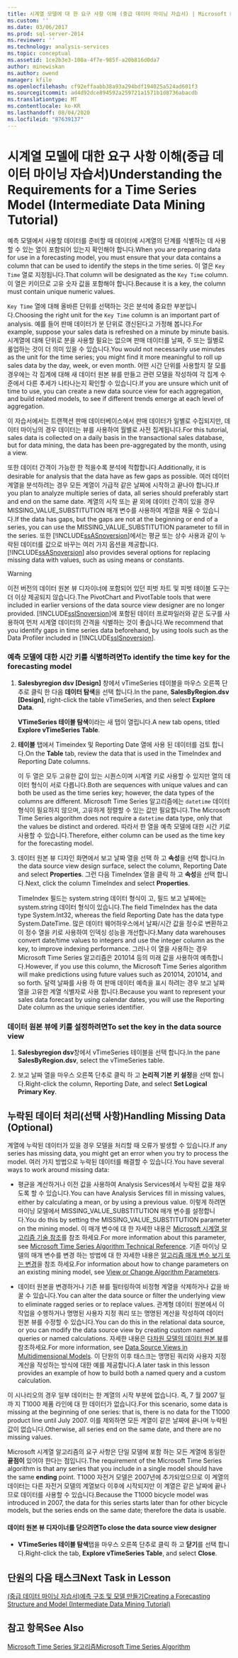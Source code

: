 ```yaml
---
title: 시계열 모델에 대 한 요구 사항 이해 (중급 데이터 마이닝 자습서) | Microsoft Docs
ms.custom: ''
ms.date: 03/06/2017
ms.prod: sql-server-2014
ms.reviewer: ''
ms.technology: analysis-services
ms.topic: conceptual
ms.assetid: 1ce2b3e3-108a-4f7e-985f-a20b816d0da7
author: minewiskan
ms.author: owend
manager: kfile
ms.openlocfilehash: cf92effaabb38a93a294bdf194025a524ad601f3
ms.sourcegitcommit: ad4d92dce894592a259721a1571b1d8736abacdb
ms.translationtype: MT
ms.contentlocale: ko-KR
ms.lasthandoff: 08/04/2020
ms.locfileid: "87639137"
---
```

# <a name="understanding-the-requirements-for-a-time-series-model-intermediate-data-mining-tutorial"></a><span data-ttu-id="1ba2e-102">시계열 모델에 대한 요구 사항 이해(중급 데이터 마이닝 자습서)</span><span class="sxs-lookup"><span data-stu-id="1ba2e-102">Understanding the Requirements for a Time Series Model (Intermediate Data Mining Tutorial)</span></span>
  <span data-ttu-id="1ba2e-103">예측 모델에서 사용할 데이터를 준비할 때 데이터에 시계열의 단계를 식별하는 데 사용할 수 있는 열이 포함되어 있는지 확인해야 합니다.</span><span class="sxs-lookup"><span data-stu-id="1ba2e-103">When you are preparing data for use in a forecasting model, you must ensure that your data contains a column that can be used to identify the steps in the time series.</span></span> <span data-ttu-id="1ba2e-104">이 열은 `Key Time` 열로 지정됩니다.</span><span class="sxs-lookup"><span data-stu-id="1ba2e-104">That column will be designated as the `Key Time` column.</span></span> <span data-ttu-id="1ba2e-105">이 열은 키이므로 고유 숫자 값을 포함해야 합니다.</span><span class="sxs-lookup"><span data-stu-id="1ba2e-105">Because it is a key, the column must contain unique numeric values.</span></span>  
  
 <span data-ttu-id="1ba2e-106">`Key Time` 열에 대해 올바른 단위를 선택하는 것은 분석에 중요한 부분입니다.</span><span class="sxs-lookup"><span data-stu-id="1ba2e-106">Choosing the right unit for the `Key Time` column is an important part of analysis.</span></span> <span data-ttu-id="1ba2e-107">예를 들어 판매 데이터가 분 단위로 갱신된다고 가정해 봅니다.</span><span class="sxs-lookup"><span data-stu-id="1ba2e-107">For example, suppose your sales data is refreshed on a minute by minute basis.</span></span> <span data-ttu-id="1ba2e-108">시계열에 대해 단위로 분을 사용할 필요는 없으며 판매 데이터를 날짜, 주 또는 월별로 롤업하는 것이 더 의미 있을 수 있습니다.</span><span class="sxs-lookup"><span data-stu-id="1ba2e-108">You would not necessarily use minutes as the unit for the time series; you might find it more meaningful to roll up sales data by the day, week, or even month.</span></span> <span data-ttu-id="1ba2e-109">어떤 시간 단위를 사용할지 잘 모를 경우에는 각 집계에 대해 새 데이터 원본 뷰를 만들고 관련 모델을 작성하여 각 집계 수준에서 다른 추세가 나타나는지 확인할 수 있습니다.</span><span class="sxs-lookup"><span data-stu-id="1ba2e-109">If you are unsure which unit of time to use, you can create a new data source view for each aggregation, and build related models, to see if different trends emerge at each level of aggregation.</span></span>  
  
 <span data-ttu-id="1ba2e-110">이 자습서에서는 트랜잭션 판매 데이터베이스에서 판매 데이터가 일별로 수집되지만, 데이터 마이닝의 경우 데이터는 뷰를 사용하여 월별로 사전 집계됩니다.</span><span class="sxs-lookup"><span data-stu-id="1ba2e-110">For this tutorial, sales data is collected on a daily basis in the transactional sales database, but for data mining, the data has been pre-aggregated by the month, using a view.</span></span>  
  
 <span data-ttu-id="1ba2e-111">또한 데이터 간격이 가능한 한 적을수록 분석에 적합합니다.</span><span class="sxs-lookup"><span data-stu-id="1ba2e-111">Additionally, it is desirable for analysis that the data have as few gaps as possible.</span></span> <span data-ttu-id="1ba2e-112">여러 데이터 계열을 분석하려는 경우 모든 계열이 가급적 같은 날짜에 시작하고 끝나야 합니다.</span><span class="sxs-lookup"><span data-stu-id="1ba2e-112">If you plan to analyze multiple series of data, all series should preferably start and end on the same date.</span></span> <span data-ttu-id="1ba2e-113">계열의 시작 또는 끝 외에 데이터 간격이 있을 경우 MISSING_VALUE_SUBSTITUTION 매개 변수를 사용하여 계열을 채울 수 있습니다.</span><span class="sxs-lookup"><span data-stu-id="1ba2e-113">If the data has gaps, but the gaps are not at the beginning or end of a series, you can use the MISSING_VALUE_SUBSTITUTION parameter to fill in the series.</span></span> <span data-ttu-id="1ba2e-114">또한 [!INCLUDE[ssASnoversion](../includes/ssasnoversion-md.md)]에서는 평균 또는 상수 사용과 같이 누락된 데이터를 값으로 바꾸는 여러 가지 옵션을 제공합니다.</span><span class="sxs-lookup"><span data-stu-id="1ba2e-114">[!INCLUDE[ssASnoversion](../includes/ssasnoversion-md.md)] also provides several options for replacing missing data with values, such as using means or constants.</span></span>  
  
> [!WARNING]  
>  <span data-ttu-id="1ba2e-115">이전 버전의 데이터 원본 뷰 디자이너에 포함되어 있던 피벗 차트 및 피벗 테이블 도구는 더 이상 제공되지 않습니다.</span><span class="sxs-lookup"><span data-stu-id="1ba2e-115">The PivotChart and PivotTable tools that were included in earlier versions of the data source view designer are no longer provided.</span></span> <span data-ttu-id="1ba2e-116">[!INCLUDE[ssISnoversion](../includes/ssisnoversion-md.md)]에 포함된 데이터 프로파일러와 같은 도구를 사용하여 먼저 시계열 데이터의 간격을 식별하는 것이 좋습니다.</span><span class="sxs-lookup"><span data-stu-id="1ba2e-116">We recommend that you identify gaps in time series data beforehand, by using tools such as the Data Profiler included in [!INCLUDE[ssISnoversion](../includes/ssisnoversion-md.md)].</span></span>  
  
### <a name="to-identify-the-time-key-for-the-forecasting-model"></a><span data-ttu-id="1ba2e-117">예측 모델에 대한 시간 키를 식별하려면</span><span class="sxs-lookup"><span data-stu-id="1ba2e-117">To identify the time key for the forecasting model</span></span>  
  
1.  <span data-ttu-id="1ba2e-118">**Salesbyregion dsv [Design]** 창에서 vTimeSeries 테이블을 마우스 오른쪽 단추로 클릭 한 다음 **데이터 탐색**을 선택 합니다.</span><span class="sxs-lookup"><span data-stu-id="1ba2e-118">In the pane, **SalesByRegion.dsv [Design]**, right-click the table vTimeSeries, and then select **Explore Data**.</span></span>  
  
     <span data-ttu-id="1ba2e-119">**VTimeSeries 테이블 탐색**이라는 새 탭이 열립니다.</span><span class="sxs-lookup"><span data-stu-id="1ba2e-119">A new tab opens, titled **Explore vTimeSeries Table**.</span></span>  
  
2.  <span data-ttu-id="1ba2e-120">**테이블** 탭에서 Timeindex 및 Reporting Date 열에 사용 된 데이터를 검토 합니다.</span><span class="sxs-lookup"><span data-stu-id="1ba2e-120">On the **Table** tab, review the data that is used in the TimeIndex and Reporting Date columns.</span></span>  
  
     <span data-ttu-id="1ba2e-121">이 두 열은 모두 고유한 값이 있는 시퀀스이며 시계열 키로 사용할 수 있지만 열의 데이터 형식이 서로 다릅니다.</span><span class="sxs-lookup"><span data-stu-id="1ba2e-121">Both are sequences with unique values and can both be used as the time series key; however, the data types of the columns are different.</span></span> <span data-ttu-id="1ba2e-122">Microsoft Time Series 알고리즘에는 `datetime` 데이터 형식이 필요하지 않으며, 고유하게 정렬할 수 있는 값만 필요합니다.</span><span class="sxs-lookup"><span data-stu-id="1ba2e-122">The Microsoft Time Series algorithm does not require a `datetime` data type, only that the values be distinct and ordered.</span></span> <span data-ttu-id="1ba2e-123">따라서 한 열을 예측 모델에 대한 시간 키로 사용할 수 있습니다.</span><span class="sxs-lookup"><span data-stu-id="1ba2e-123">Therefore, either column can be used as the time key for the forecasting model.</span></span>  
  
3.  <span data-ttu-id="1ba2e-124">데이터 원본 뷰 디자인 화면에서 보고 날짜 열을 선택 하 고 **속성**을 선택 합니다.</span><span class="sxs-lookup"><span data-stu-id="1ba2e-124">In the data source view design surface, select the column, Reporting Date and select **Properties**.</span></span> <span data-ttu-id="1ba2e-125">그런 다음 TimeIndex 열을 클릭 하 고 **속성**을 선택 합니다.</span><span class="sxs-lookup"><span data-stu-id="1ba2e-125">Next, click the column TimeIndex and select **Properties**.</span></span>  
  
     <span data-ttu-id="1ba2e-126">TimeIndex 필드는 system.string 데이터 형식이 고, 필드 보고 날짜에는 system.string 데이터 형식이 있습니다.</span><span class="sxs-lookup"><span data-stu-id="1ba2e-126">The field TimeIndex has the data type System.Int32, whereas the field Reporting Date has the data type System.DateTime.</span></span> <span data-ttu-id="1ba2e-127">많은 데이터 웨어하우스에서 날짜/시간 값을 정수로 변환하고 이 정수 열을 키로 사용하여 인덱싱 성능을 개선합니다.</span><span class="sxs-lookup"><span data-stu-id="1ba2e-127">Many data warehouses convert date/time values to integers and use the integer column as the key, to improve indexing performance.</span></span> <span data-ttu-id="1ba2e-128">그러나 이 열을 사용하는 경우 Microsoft Time Series 알고리즘은 201014 등의 미래 값을 사용하여 예측합니다.</span><span class="sxs-lookup"><span data-stu-id="1ba2e-128">However, if you use this column, the Microsoft Time Series algorithm will make predictions using future values such as 201014, 201014, and so forth.</span></span> <span data-ttu-id="1ba2e-129">달력 날짜를 사용 하 여 판매 데이터 예측을 표시 하려는 경우 보고 날짜 열을 고유한 계열 식별자로 사용 합니다.</span><span class="sxs-lookup"><span data-stu-id="1ba2e-129">Because you want to represent your sales data forecast by using calendar dates, you will use the Reporting Date column as the unique series identifier.</span></span>  
  
### <a name="to-set-the-key-in-the-data-source-view"></a><span data-ttu-id="1ba2e-130">데이터 원본 뷰에 키를 설정하려면</span><span class="sxs-lookup"><span data-stu-id="1ba2e-130">To set the key in the data source view</span></span>  
  
1.  <span data-ttu-id="1ba2e-131">**Salesbyregion dsv**창에서 vTimeSeries 테이블을 선택 합니다.</span><span class="sxs-lookup"><span data-stu-id="1ba2e-131">In the pane **SalesByRegion.dsv**, select the vTimeSeries table.</span></span>  
  
2.  <span data-ttu-id="1ba2e-132">보고 날짜 열을 마우스 오른쪽 단추로 클릭 하 고 **논리적 기본 키 설정**을 선택 합니다.</span><span class="sxs-lookup"><span data-stu-id="1ba2e-132">Right-click the column, Reporting Date, and select **Set Logical Primary Key**.</span></span>  
  
## <a name="handling-missing-data-optional"></a><span data-ttu-id="1ba2e-133">누락된 데이터 처리(선택 사항)</span><span class="sxs-lookup"><span data-stu-id="1ba2e-133">Handling Missing Data (Optional)</span></span>  
 <span data-ttu-id="1ba2e-134">계열에 누락된 데이터가 있을 경우 모델을 처리할 때 오류가 발생할 수 있습니다.</span><span class="sxs-lookup"><span data-stu-id="1ba2e-134">If any series has missing data, you might get an error when you try to process the model.</span></span> <span data-ttu-id="1ba2e-135">여러 가지 방법으로 누락된 데이터를 해결할 수 있습니다.</span><span class="sxs-lookup"><span data-stu-id="1ba2e-135">You have several ways to work around missing data:</span></span>  
  
-   <span data-ttu-id="1ba2e-136">평균을 계산하거나 이전 값을 사용하여 Analysis Services에서 누락된 값을 채우도록 할 수 있습니다.</span><span class="sxs-lookup"><span data-stu-id="1ba2e-136">You can have Analysis Services fill in missing values, either by calculating a mean, or by using a previous value.</span></span> <span data-ttu-id="1ba2e-137">이렇게 하려면 마이닝 모델에서 MISSING_VALUE_SUBSTITUTION 매개 변수를 설정합니다.</span><span class="sxs-lookup"><span data-stu-id="1ba2e-137">You do this by setting the MISSING_VALUE_SUBSTITUTION parameter on the mining model.</span></span> <span data-ttu-id="1ba2e-138">이 매개 변수에 대 한 자세한 내용은 [Microsoft 시계열 알고리즘 기술 참조](../../2014/analysis-services/data-mining/microsoft-time-series-algorithm-technical-reference.md)를 참조 하세요.</span><span class="sxs-lookup"><span data-stu-id="1ba2e-138">For more information about this parameter, see [Microsoft Time Series Algorithm Technical Reference](../../2014/analysis-services/data-mining/microsoft-time-series-algorithm-technical-reference.md).</span></span> <span data-ttu-id="1ba2e-139">기존 마이닝 모델의 매개 변수를 변경 하는 방법에 대 한 자세한 내용은 [알고리즘 매개 변수 보기 또는 변경](../../2014/analysis-services/data-mining/view-or-change-algorithm-parameters.md)을 참조 하세요.</span><span class="sxs-lookup"><span data-stu-id="1ba2e-139">For information about how to change parameters on an existing mining model, see [View or Change Algorithm Parameters](../../2014/analysis-services/data-mining/view-or-change-algorithm-parameters.md).</span></span>  
  
-   <span data-ttu-id="1ba2e-140">데이터 원본을 변경하거나 기존 뷰를 필터링하여 비정형 계열을 삭제하거나 값을 바꿀 수 있습니다.</span><span class="sxs-lookup"><span data-stu-id="1ba2e-140">You can alter the data source or filter the underlying view to eliminate ragged series or to replace values.</span></span> <span data-ttu-id="1ba2e-141">관계형 데이터 원본에서 이 작업을 수행하거나 명명된 사용자 지정 쿼리 또는 명명된 계산을 작성하여 데이터 원본 뷰를 수정할 수 있습니다.</span><span class="sxs-lookup"><span data-stu-id="1ba2e-141">You can do this in the relational data source, or you can modify the data source view by creating custom named queries or named calculations.</span></span> <span data-ttu-id="1ba2e-142">자세한 내용은 [다차원 모델의 데이터 원본 뷰](https://docs.microsoft.com/analysis-services/multidimensional-models/data-source-views-in-multidimensional-models)를 참조하세요.</span><span class="sxs-lookup"><span data-stu-id="1ba2e-142">For more information, see [Data Source Views in Multidimensional Models](https://docs.microsoft.com/analysis-services/multidimensional-models/data-source-views-in-multidimensional-models).</span></span> <span data-ttu-id="1ba2e-143">이 단원의 이후 태스크는 명명된 쿼리와 사용자 지정 계산을 작성하는 방식에 대한 예를 제공합니다.</span><span class="sxs-lookup"><span data-stu-id="1ba2e-143">A later task in this lesson provides an example of how to build both a named query and a custom calculation.</span></span>  
  
 <span data-ttu-id="1ba2e-144">이 시나리오의 경우 일부 데이터는 한 계열의 시작 부분에 없습니다. 즉, 7 월 2007 일까 지 T1000 제품 라인에 대 한 데이터가 없습니다.</span><span class="sxs-lookup"><span data-stu-id="1ba2e-144">For this scenario, some data is missing at the beginning of one series: that is, there is no data for the T1000 product line until July 2007.</span></span> <span data-ttu-id="1ba2e-145">이를 제외하면 모든 계열이 같은 날짜에 끝나며 누락된 값이 없습니다.</span><span class="sxs-lookup"><span data-stu-id="1ba2e-145">Otherwise, all series end on the same date, and there are no missing values.</span></span>  
  
 <span data-ttu-id="1ba2e-146">Microsoft 시계열 알고리즘의 요구 사항은 단일 모델에 포함 하는 모든 계열에 동일한 **끝점이** 있어야 한다는 점입니다.</span><span class="sxs-lookup"><span data-stu-id="1ba2e-146">The requirement of the Microsoft Time Series algorithm is that any series that you include in a single model should have the same **ending** point.</span></span> <span data-ttu-id="1ba2e-147">T1000 자전거 모델은 2007년에 추가되었으므로 이 계열의 데이터는 다른 자전거 모델의 계열보다 이후에 시작되지만 이 계열은 같은 날짜에 끝나므로 데이터를 사용할 수 있습니다.</span><span class="sxs-lookup"><span data-stu-id="1ba2e-147">Because the T1000 bicycle model was introduced in 2007, the data for this series starts later than for other bicycle models, but the series ends on the same date; therefore the data is usable.</span></span>  
  
#### <a name="to-close-the-data-source-view-designer"></a><span data-ttu-id="1ba2e-148">데이터 원본 뷰 디자이너를 닫으려면</span><span class="sxs-lookup"><span data-stu-id="1ba2e-148">To close the data source view designer</span></span>  
  
-   <span data-ttu-id="1ba2e-149">**VTimeSeries 테이블 탐색**탭을 마우스 오른쪽 단추로 클릭 하 고 **닫기**를 선택 합니다.</span><span class="sxs-lookup"><span data-stu-id="1ba2e-149">Right-click the tab, **Explore vTimeSeries Table**, and select **Close**.</span></span>  
  
## <a name="next-task-in-lesson"></a><span data-ttu-id="1ba2e-150">단원의 다음 태스크</span><span class="sxs-lookup"><span data-stu-id="1ba2e-150">Next Task in Lesson</span></span>  
 [<span data-ttu-id="1ba2e-151">&#40;중급 데이터 마이닝 자습서&#41;예측 구조 및 모델 만들기</span><span class="sxs-lookup"><span data-stu-id="1ba2e-151">Creating a Forecasting Structure and Model &#40;Intermediate Data Mining Tutorial&#41;</span></span>](../../2014/tutorials/creating-a-forecasting-structure-and-model-intermediate-data-mining-tutorial.md)  
  
## <a name="see-also"></a><span data-ttu-id="1ba2e-152">참고 항목</span><span class="sxs-lookup"><span data-stu-id="1ba2e-152">See Also</span></span>  
 [<span data-ttu-id="1ba2e-153">Microsoft Time Series 알고리즘</span><span class="sxs-lookup"><span data-stu-id="1ba2e-153">Microsoft Time Series Algorithm</span></span>](../../2014/analysis-services/data-mining/microsoft-time-series-algorithm.md)  
  
  
